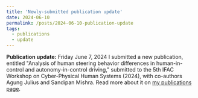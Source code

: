 ```yaml
---
title: 'Newly-submitted publication update'
date: 2024-06-10
permalink: /posts/2024-06-10-publication-update
tags:
  - publications
  - update
---
```

**Publication update:** Friday June 7, 2024 I submitted a new publication, entitled "Analysis of human steering behavior differences in human-in-control and autonomy-in-control driving," submitted to the 5th IFAC Workshop on Cyber-Physical Human Systems (2024), with co-authors Agung Julius and Sandipan Mishra. Read more about it on [my publications page](https://relisemai.github.io/publications/).
